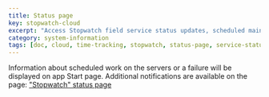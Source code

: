 ```yaml
---
title: Status page
key: stopwatch-cloud
excerpt: "Access Stopwatch field service status updates, scheduled maintenance notifications, and system status information via dedicated status page."
category: system-information
tags: [doc, cloud, time-tracking, stopwatch, status-page, service-status, maintenance, monitoring]
---
```


Information about scheduled work on the servers or a failure will be displayed on app Start page. Additional notifications are available on the page: ["Stopwatch" status page](https://stopwatch.statuspage.io)
